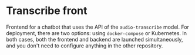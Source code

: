 # Transcribe front
Frontend for a chatbot that uses the API of the `audio-transcribe` model. For deployment, there are two options: using `docker-compose` or Kubernetes. In both cases, both the frontend and backend are launched simultaneously, and you don't need to configure anything in the other repository.
